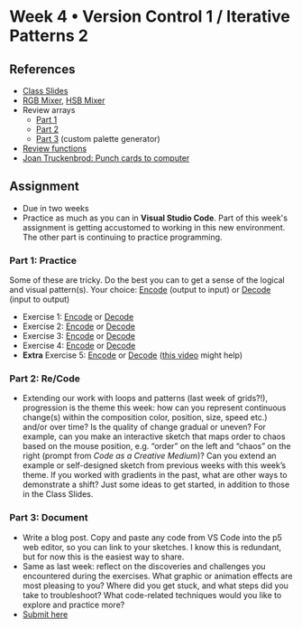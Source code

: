 # Week 4 • Version Control 1 / Iterative Patterns 2

## References

- [Class Slides](https://drive.google.com/drive/folders/1CJBvOWjvRA19uFPxTAXgoDglkHBmJadJ?usp=sharing)
- [RGB Mixer](https://editor.p5js.org/enickles/full/uB9PBM-w4), [HSB Mixer](https://editor.p5js.org/enickles/full/yHAvJuEuB)
- Review arrays
  - [Part 1](https://editor.p5js.org/enickles/sketches/HqxT6gHTo)
  - [Part 2](https://editor.p5js.org/enickles/sketches/9_8lXSOzS)
  - [Part 3](https://editor.p5js.org/enickles/sketches/xG2BR25XI) (custom palette generator)
- [Review functions](https://editor.p5js.org/enickles/sketches/sLrfmjcSl)
- [Joan Truckenbrod: Punch cards to computer](https://vimeo.com/286992423)

## Assignment

- Due in two weeks
- Practice as much as you can in **Visual Studio Code**. Part of this week's
  assignment is getting accustomed to working in this new environment. The other
  part is continuing to practice programming.

### Part 1: Practice

Some of these are tricky. Do the best you can to get a sense of the logical and
visual pattern(s). Your choice:
[Encode](https://github.com/ellennickles/code-your-way-s23/blob/main/encode.md)
(output to input) or
[Decode](https://github.com/ellennickles/code-your-way-s23/blob/main/decode.md)
(input to output)

- Exercise 1: [Encode](https://editor.p5js.org/enickles/full/ioXnSfKXD) or [Decode](https://github.com/ellennickles/code-your-way-s23/blob/main/week4/decode1.js)
- Exercise 2: [Encode](https://editor.p5js.org/enickles/full/tuRBCkhGQ) or [Decode](https://github.com/ellennickles/code-your-way-s23/blob/main/week4/decode2.js)
- Exercise 3: [Encode](https://editor.p5js.org/enickles/full/kZzj9Atg1) or [Decode](https://github.com/ellennickles/code-your-way-s23/blob/main/week4/decode3.js)
- Exercise 4: [Encode](https://editor.p5js.org/enickles/full/Y_x3PiIpy) or
  [Decode](https://github.com/ellennickles/code-your-way-s23/blob/main/week4/decode4.js)
- **Extra** Exercise 5: [Encode](https://editor.p5js.org/enickles/full/2FIH2NzfY) or
  [Decode](https://github.com/ellennickles/code-your-way-s23/blob/main/week4/decode5.js)
  ([this video](https://thecodingtrain.com/challenges/77-recursion) might help)

### Part 2: Re/Code

- Extending our work with loops and patterns (last week of grids?!), progression
  is the theme this week: how can you represent continuous change(s) within the
  composition color, position, size, speed etc.) and/or over time? Is the
  quality of change gradual or uneven? For example, can you make an interactive
  sketch that maps order to chaos based on the mouse position, e.g. “order” on
  the left and “chaos” on the right (prompt from _Code as a Creative Medium_)?
  Can you extend an example or self-designed sketch from previous weeks with
  this week’s theme. If you worked with gradients in the past, what are other
  ways to demonstrate a shift? Just some ideas to get started, in addition to
  those in the Class Slides.

### Part 3: Document

- Write a blog post. Copy and paste any code from VS Code into the p5 web
  editor, so you can link to your sketches. I know this is redundant, but for
  now this is the easiest way to share.
- Same as last week: reflect on the discoveries and challenges you encountered
  during the exercises. What graphic or animation effects are most pleasing to
  you? Where did you get stuck, and what steps did you take to troubleshoot?
  What code-related techniques would you like to explore and practice more?
- [Submit here](https://forms.gle/5AgRQUsAeUj8mVNTA)

